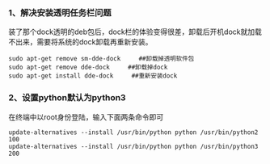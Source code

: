 ### 1、解决安装透明任务栏问题

装了那个dock透明的deb包后，dock栏的体验变得很差，卸载后开机dock就加载不出来，需要将系统的dock卸载再重新安装。

```shell
sudo apt-get remove sm-dde-dock     ##卸载掉透明软件包
sudo apt-get remove dde-dock     ##卸载掉dock
sudo apt-get install dde-dock     ##重新安装dock
```

### 2、设置python默认为python3

在终端中以root身份登陆，输入下面两条命令即可

```shell
update-alternatives --install /usr/bin/python python /usr/bin/python2 100
update-alternatives --install /usr/bin/python python /usr/bin/python3 200
```